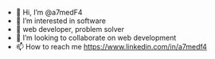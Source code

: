- 👋 Hi, I’m @a7medF4
- 👀 I’m interested in software
- 🌱 web developer, problem solver 
- 💞️ I’m looking to collaborate on web development
- 📫 How to reach me https://www.linkedin.com/in/a7medf4

<!---
a7medF4/a7medF4 is a ✨ special ✨ repository because its `README.md` (this file) appears on your GitHub profile.
You can click the Preview link to take a look at your changes.
--->
